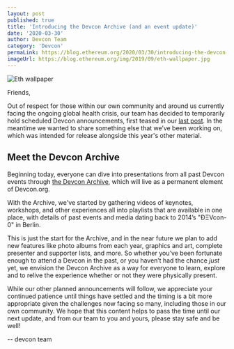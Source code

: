 ```yaml
---
layout: post
published: true
title: 'Introducing the Devcon Archive (and an event update)'
date: '2020-03-30'
author: Devcon Team
category: 'Devcon'
permaLink: https://blog.ethereum.org/2020/03/30/introducing-the-devcon-archive/
imageUrl: https://blog.ethereum.org/img/2019/09/eth-wallpaper.jpg
---
```


![Eth wallpaper](https://blog.ethereum.org/img/2019/09/eth-wallpaper.jpg)

Friends,

Out of respect for those within our own community and around us currently facing the ongoing global health crisis, our team has decided to temporarily hold scheduled Devcon announcements, first teased in our [last post](https://blog.ethereum.org/2020/03/02/devcon-whats-ahead/). In the meantime we wanted to share something else that we’ve been working on, which was intended for release alongside this year's other material.

## Meet the Devcon Archive

Beginning today, everyone can dive into presentations from all past Devcon events through [the Devcon Archive](https://archive.devcon.org), which will live as a permanent element of Devcon.org.

With the Archive, we've started by gathering videos of keynotes, workshops, and other experiences all into playlists that are available in one place, with details of past events and media dating back to 2014’s "ÐΞVcon-0" in Berlin.

This is just the start for the Archive, and in the near future we plan to add new features like photo albums from each year, graphics and art, complete presenter and supporter lists, and more. So whether you’ve been fortunate enough to attend a Devcon in the past, or you haven’t had the chance _just_ yet, we envision the Devcon Archive as a way for everyone to learn, explore and to relive the experience whether or not they were physically present.

While our other planned announcements will follow, we appreciate your continued patience until things have settled and the timing is a bit more appropriate given the challenges now facing so many, including those in our own community. We hope that this content helps to pass the time until our next update, and from our team to you and yours, please stay safe and be well!

--
devcon team
